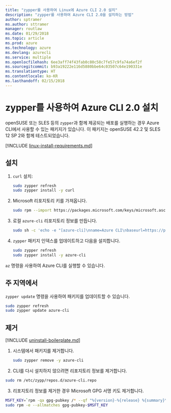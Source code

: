 ```yaml
---
title: "zypper를 사용하여 Linux에 Azure CLI 2.0 설치"
description: "zypper를 사용하여 Azure CLI 2.0을 설치하는 방법"
author: sptramer
ms.author: sttramer
manager: routlaw
ms.date: 01/29/2018
ms.topic: article
ms.prod: azure
ms.technology: azure
ms.devlang: azurecli
ms.service: multiple
ms.openlocfilehash: 6ee3aff74f43fab0c80c58c7fe57c9fa74a6ef2f
ms.sourcegitcommit: b93a19222e116d5880bbe64c03507c64e190331e
ms.translationtype: HT
ms.contentlocale: ko-KR
ms.lasthandoff: 02/15/2018
---
```

# <a name="install-azure-cli-20-with-zypper"></a>zypper를 사용하여 Azure CLI 2.0 설치

openSUSE 또는 SLES 등의 `zypper`과 함께 제공되는 배포를 실행하는 경우 Azure CLI에서 사용할 수 있는 패키지가 있습니다. 이 패키지는 openSUSE 42.2 및 SLES 12 SP 2와 함께 테스트되었습니다.

[!INCLUDE [linux-install-requirements.md](includes/linux-install-requirements.md)]

## <a name="install"></a>설치

1. `curl` 설치:

   ```bash
   sudo zypper refresh
   sudo zypper install -y curl
   ```

2. Microsoft 리포지토리 키를 가져옵니다.

   ```bash
   sudo rpm --import https://packages.microsoft.com/keys/microsoft.asc
   ```

3. 로컬 `azure-cli` 리포지토리 정보를 만듭니다.

   ```bash
   sudo sh -c 'echo -e "[azure-cli]\nname=Azure CLI\nbaseurl=https://packages.microsoft.com/yumrepos/azure-cli\nenabled=1\ntype=rpm-md\ngpgcheck=1\ngpgkey=https://packages.microsoft.com/keys/microsoft.asc" > /etc/zypp/repos.d/azure-cli.repo'
   ```

4. `zypper` 패키지 인덱스를 업데이트하고 다음을 설치합니다.

   ```bash
   sudo zypper refresh
   sudo zypper install -y azure-cli
   ```

`az` 명령을 사용하여 Azure CLI를 실행할 수 있습니다.

## <a name="update"></a>주 지역에서

`zypper update` 명령을 사용하여 패키지를 업데이트할 수 있습니다.

```bash
sudo zypper refresh
sudo zypper update azure-cli
```

## <a name="uninstall"></a>제거

[!INCLUDE [uninstall-boilerplate.md](includes/uninstall-boilerplate.md)]

1. 시스템에서 패키지를 제거합니다.

    ```bash
    sudo zypper remove -y azure-cli
    ```

2. CLI를 다시 설치하지 않으려면 리포지토리 정보를 제거합니다.

  ```bash
  sudo rm /etc/zypp/repos.d/azure-cli.repo
  ```

3. 리포지토리 정보를 제거한 경우 Microsoft GPG 서명 키도 제거합니다.

  ```bash
  MSFT_KEY=`rpm -qa gpg-pubkey /* --qf "%{version}-%{release} %{summary}\n" | grep Microsoft | awk '{print $1}'`
  sudo rpm -e --allmatches gpg-pubkey-$MSFT_KEY
  ```

